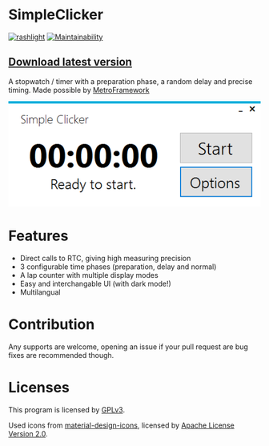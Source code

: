# SimpleClicker
[![rashlight](https://circleci.com/gh/rashlight/SimpleClicker.svg?style=shield)](https://app.circleci.com/pipelines/github/rashlight/SimpleClicker)
[![Maintainability](https://api.codeclimate.com/v1/badges/e6f3ba4c06b38503de1c/maintainability)](https://codeclimate.com/github/rashlight/SimpleClicker/maintainability)

## [Download latest version](https://github.com/rashlight/SimpleClicker/releases)

A stopwatch / timer with a preparation phase, a random delay and precise timing. Made possible by [MetroFramework](https://thielj.github.io/MetroFramework/)

![MenuScreenshot](/readmeres/MenuScreenshot.PNG)

# Features

- Direct calls to RTC, giving high measuring precision
- 3 configurable time phases (preparation, delay and normal)
- A lap counter with multiple display modes
- Easy and interchangable UI (with dark mode!)
- Multilangual

# Contribution
Any supports are welcome, opening an issue if your pull request are bug fixes are recommended though.

# Licenses
This program is licensed by [GPLv3](https://www.gnu.org/licenses/gpl-3.0.en.html).

Used icons from [material-design-icons](https://github.com/google/material-design-icons), licensed by [Apache License Version 2.0](https://www.apache.org/licenses/LICENSE-2.0.txt).
